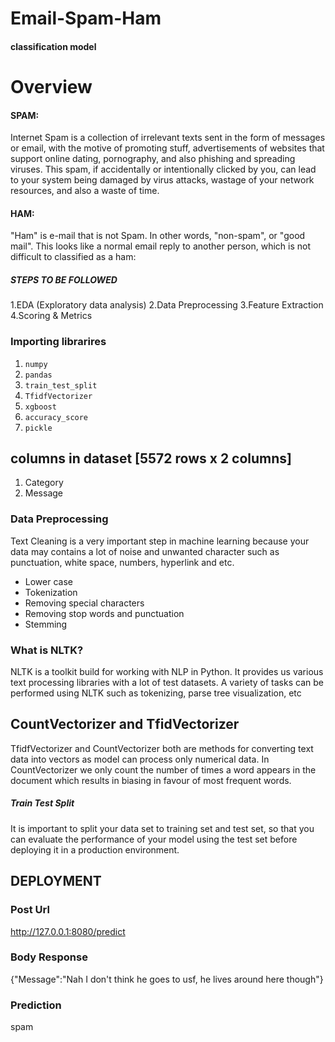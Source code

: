 # Email-Spam-Ham
#### classification model

# Overview
#### SPAM:
Internet Spam is a collection of irrelevant texts sent in the form of messages or email, 
with the motive of promoting stuff, advertisements of websites that support online dating,
pornography, and also phishing and spreading viruses.
This spam, if accidentally or intentionally clicked by you, 
can lead to your system being damaged by virus attacks,
wastage of your network resources, and also a waste of time.
#### HAM:
"Ham" is e-mail that is not Spam. In other words, "non-spam", or "good mail".
This looks like a normal email reply to another person,
which is not difficult to classified as a ham:
##### STEPS TO BE FOLLOWED
1.EDA (Exploratory data analysis)
2.Data Preprocessing
3.Feature Extraction
4.Scoring & Metrics



### Importing librarires
1. `numpy` 
2. `pandas` 
3.  `train_test_split`
4.  `TfidfVectorizer`
5.  `xgboost`
6. `accuracy_score`
7. `pickle`


 
## columns in dataset [5572 rows x 2 columns]
1. Category	
2. Message

### Data Preprocessing
Text Cleaning  is a very important step in machine learning 
because your data may contains a lot of noise and unwanted character
such as punctuation, white space, numbers, hyperlink and etc.
* Lower case
* Tokenization
* Removing special characters
* Removing stop words and punctuation
* Stemming

### What is NLTK?
NLTK is a toolkit build for working with NLP in Python. It provides us various text processing libraries with a lot of test datasets. 
A variety of tasks can be performed using NLTK such as tokenizing, parse tree visualization, etc

## CountVectorizer and TfidVectorizer 
TfidfVectorizer and CountVectorizer both are methods for converting text data into vectors as model can process only numerical data.
In CountVectorizer we only count the number of times a word appears in the document which results in biasing in favour of most frequent words.
##### Train Test Split
It is important to split your data set to training set and test set, 
so that you can evaluate the performance of your model using the test set 
before deploying it in a production environment.


## DEPLOYMENT 
### Post Url
http://127.0.0.1:8080/predict
### Body Response
{"Message":"Nah I don't think he goes to usf, he lives around here though"}
### Prediction
spam



